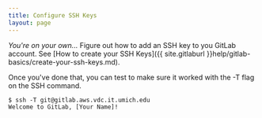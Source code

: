 ```yaml
---
title: Configure SSH Keys
layout: page
---
```


*You're on your own...* Figure out how to add an SSH key to you GitLab account. See [How to create your SSH Keys]({{ site.gitlaburl }}help/gitlab-basics/create-your-ssh-keys.md).

Once you've done that, you can test to make sure it worked with the -T flag on the SSH command.

```terminal
$ ssh -T git@gitlab.aws.vdc.it.umich.edu
Welcome to GitLab, [Your Name]!
```
